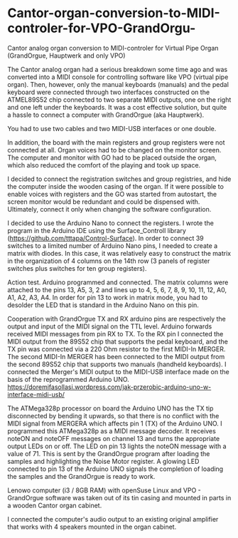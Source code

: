 # Cantor-organ-conversion-to-MIDI-controler-for-VPO-GrandOrgu-
Cantor analog organ conversion to MIDI-controler for Virtual Pipe Organ (GrandOrgue, Hauptwerk and only VPO)

The Cantor analog organ had a serious breakdown some time ago and was converted into a MIDI console for controlling software like VPO (virtual pipe organ). Then, however, only the manual keyboards (manuals) and the pedal keyboard were connected through two interfaces constructed on the ATMEL89S52 chip connected to two separate MIDI outputs, one on the right and one left under the keyboards. It was a cost effective solution, but quite a hassle to connect a computer with GrandOrgue (aka Hauptwerk).

You had to use two cables and two MIDI-USB interfaces or one double.

In addition, the board with the main registers and group registers were not connected at all. Organ voices had to be changed on the monitor screen. The computer and monitor with GO had to be placed outside the organ, which also reduced the comfort of the playing and took up space.

I decided to connect the registration switches and group registries, and hide the computer inside the wooden casing of the organ. If it were possible to enable voices with registers and the GO was started from autostart, the screen monitor would be redundant and could be dispensed with. Ultimately, connect it only when changing the software configuration.

I decided to use the Arduino Nano to connect the registers. I wrote the program in the Arduino IDE using the Surface_Controll library (https://github.com/tttapa/Control-Surface). In order to connect 39 switches to a limited number of Arduino Nano pins, I needed to create a matrix with diodes. In this case, it was relatively easy to construct the matrix in the organization of 4 columns on the 14th row (3 panels of register switches plus switches for ten group registers).


Action test. Arduino programmed and connected.
The matrix columns were attached to the pins 13, A5, 3, 2 and lines up to 4, 5, 6, 7, 8, 9, 10, 11, 12, A0, A1, A2, A3, A4. In order for pin 13 to work in matrix mode, you had to desolder the LED that is standard in the Arduino Nano on this pin.


Cooperation with GrandOrgue
TX and RX arduino pins are respectively the output and input of the MIDI signal on the TTL level. Arduino forwards received MIDI messages from pin RX to TX. To the RX pin I connected the MIDI output from the 89S52 chip that supports the pedal keyboard, and the TX pin was connected via a 220 Ohm resistor to the first MIDI-In MERGER. The second MIDI-In MERGER has been connected to the MIDI output from the second 89S52 chip that supports two manuals (handheld keyboards). I connected the Merger's MIDI output to the MIDI-USB interface made on the basis of the reprogrammed Arduino UNO. https://doremifasollasi.wordpress.com/jak-przerobic-arduino-uno-w-interface-midi-usb/

The ATMega328p processor on board the Arduino UNO has the TX tip disconnected by bending it upwards, so that there is no conflict with the MIDI signal from MERGERA which affects pin 1 (TX) of the Arduino UNO. I programmed this ATMega328p as a MIDI message decoder. It receives noteON and noteOFF messages on channel 13 and turns the appropriate output LEDs on or off. The LED on pin 13 lights the noteON message with a value of 71. This is sent by the GrandOrgue program after loading the samples and highlighting the Noise Motor register. A glowing LED connected to pin 13 of the Arduino UNO signals the completion of loading the samples and the GrandOrgue is ready to work.

Lenowo computer (i3 / 8GB RAM) with openSuse Linux and VPO - GrandOrgue software was taken out of its tin casing and mounted in parts in a wooden Cantor organ cabinet.

I connected the computer's audio output to an existing original amplifier that works with 4 speakers mounted in the organ cabinet.

